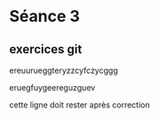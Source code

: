 
# Séance 3

## exercices git

ereuurueggteryzzcyfczycggg

eruegfuygeereguzguev

cette ligne doit rester après correction 


